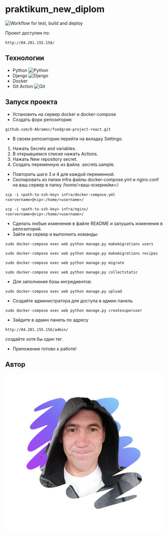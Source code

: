 # praktikum_new_diplom

![Workflow for test, build and deploy](https://github.com/D-Abramoc/foodgram-project-react/actions/workflows/foodgram_wf.yml/badge.svg)

Проект доступен по:
```
http://84.201.155.156/
```

## Технологии ##

 - Python ![Python](https://img.shields.io/badge/Python-3776AB?style=for-the-badge&logo=python&logoColor=white)
 - Django  ![Django](https://img.shields.io/badge/Django-092E20?style=for-the-badge&logo=django&logoColor=white)
 - Docker
 - Git Action ![Git](https://img.shields.io/badge/GIT-E44C30?style=for-the-badge&logo=git&logoColor=white)

## Запуск проекта ##
- Установить на сервер docker и docker-compose
- Создать форк репозитория:
```
github.com/D-Abramoc/foodgram-project-react.git
```
- В своем репозитории перейти на вкладку Settings:
1. Нажать Secrets and variables.
2. В открывшемся списке нажать Actions.
3. Нажать New repository secret.
4. Создать переменную из файла .secrets.sample.
- Повторить шаги 3 и 4 для каждой переменной.
- Скопировать из папки infra файлы docker-compose.yml и nginx.conf на ваш сервер в папку /home/<ваш-юзернейм>/:
```
scp -i <path-to-ssh-key> infra/docker-compose.yml <servername>@<ip>:/home/<username>/
```
```
scp -i <path-to-ssh-key> infra/nginx/ <servername>@<ip>:/home/<username>/
```
- Сделать любые изменения в файле README и запушить изменения в репозиторий.
- Зайти на сервер и выполнить команды:
```
sudo docker-compose exec web python manage.py makemigrations users
```
```
sudo docker-compose exec web python manage.py makemigrations recipes
```
```
sudo docker-compose exec web python manage.py migrate
```
```
sudo docker-compose exec web python manage.py collectstatic
```
- Для заполнения базы ингредиентов:
```
sudo docker-compose exec web python manage.py upload
```
- Создайте администратора для доступа в админ панель
```
sudo docker-compose exec web python manage.py createsuperuser
```
- Зайдите в админ панель по адресу
```
http://84.201.155.156/admin/
```
создайте хотя бы один тег.
- Приложение готово к работе!

## Автор
![Me](image/me.JPG)